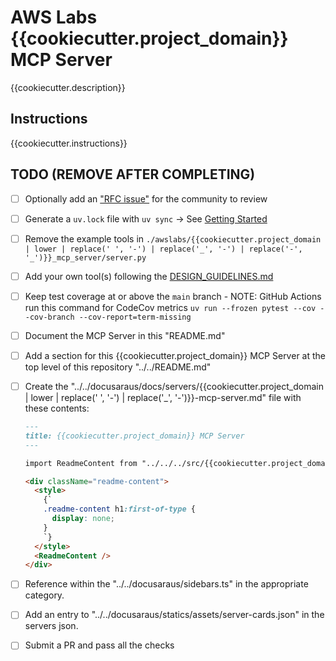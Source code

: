 # AWS Labs {{cookiecutter.project_domain}} MCP Server

{{cookiecutter.description}}

## Instructions

{{cookiecutter.instructions}}

## TODO (REMOVE AFTER COMPLETING)

* [ ] Optionally add an ["RFC issue"](https://github.com/awslabs/mcp/issues) for the community to review
* [ ] Generate a `uv.lock` file with `uv sync` -> See [Getting Started](https://docs.astral.sh/uv/getting-started/)
* [ ] Remove the example tools in `./awslabs/{{cookiecutter.project_domain | lower | replace(' ', '-') | replace('_', '-') | replace('-', '_')}}_mcp_server/server.py`
* [ ] Add your own tool(s) following the [DESIGN_GUIDELINES.md](https://github.com/awslabs/mcp/blob/main/DESIGN_GUIDELINES.md)
* [ ] Keep test coverage at or above the `main` branch - NOTE: GitHub Actions run this command for CodeCov metrics `uv run --frozen pytest --cov --cov-branch --cov-report=term-missing`
* [ ] Document the MCP Server in this "README.md"
* [ ] Add a section for this {{cookiecutter.project_domain}} MCP Server at the top level of this repository "../../README.md"
* [ ] Create the "../../docusaraus/docs/servers/{{cookiecutter.project_domain | lower | replace(' ', '-') | replace('_', '-')}}-mcp-server.md" file with these contents:

    ```markdown
    ---
    title: {{cookiecutter.project_domain}} MCP Server
    ---

    import ReadmeContent from "../../../src/{{cookiecutter.project_domain | lower | replace(' ', '-') | replace('_', '-')}}-mcp-server/README.md";

    <div className="readme-content">
      <style>
        {`
        .readme-content h1:first-of-type {
          display: none;
        }
        `}
      </style>
      <ReadmeContent />
    </div>
    ```
  
* [ ] Reference within the "../../docusaraus/sidebars.ts" in the appropriate category.
* [ ] Add an entry to "../../docusaraus/statics/assets/server-cards.json" in the servers json. 



* [ ] Submit a PR and pass all the checks
